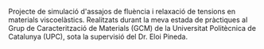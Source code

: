 Projecte de simulació d'assajos de fluència i relaxació de tensions en materials viscoelàstics. Realitzats durant la meva estada de pràctiques al Grup de Caracterització de Materials (GCM) de la Universitat Politècnica de Catalunya (UPC), sota la supervisió del Dr. Eloi Pineda. 
